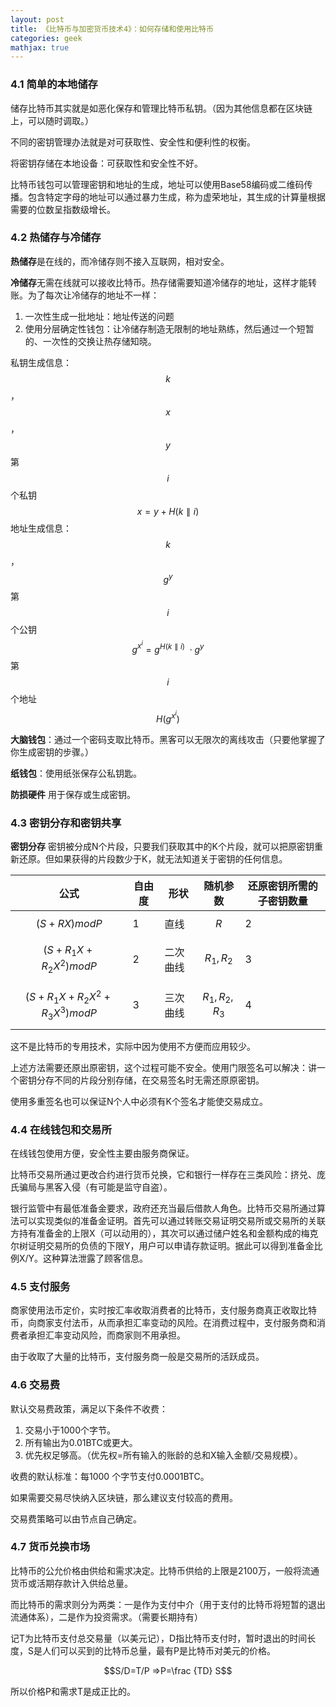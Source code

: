 ```yaml
---
layout: post
title: 《比特币与加密货币技术4》：如何存储和使用比特币
categories: geek
mathjax: true
---
```


### 4.1 简单的本地储存

储存比特币其实就是如恶化保存和管理比特币私钥。（因为其他信息都在区块链上，可以随时调取。）

不同的密钥管理办法就是对可获取性、安全性和便利性的权衡。

将密钥存储在本地设备：可获取性和安全性不好。

比特币钱包可以管理密钥和地址的生成，地址可以使用Base58编码或二维码传播。包含特定字母的地址可以通过暴力生成，称为虚荣地址，其生成的计算量根据需要的位数呈指数级增长。

### 4.2 热储存与冷储存

**热储存**是在线的，而冷储存则不接入互联网，相对安全。

**冷储存**无需在线就可以接收比特币。热存储需要知道冷储存的地址，这样才能转账。为了每次让冷储存的地址不一样：

1. 一次性生成一批地址：地址传送的问题
2. 使用分层确定性钱包：让冷储存制造无限制的地址熟练，然后通过一个短暂的、一次性的交换让热存储知晓。


私钥生成信息：$$k$$，$$x$$，$$y$$
第$$i$$个私钥 $$x=y+H(k\parallel i)$$
地址生成信息：$$k$$，$$g^y$$
第$$i$$个公钥 $$g^{x^i}=g^{H(k\parallel i)}\ \cdot g^y$$
第$$i$$个地址 $$H(g^{x^i})$$

**大脑钱包**：通过一个密码支取比特币。黑客可以无限次的离线攻击（只要他掌握了你生成密钥的步骤。）

**纸钱包**：使用纸张保存公私钥匙。

**防损硬件** 用于保存或生成密钥。

### 4.3 密钥分存和密钥共享

**密钥分存** 密钥被分成N个片段，只要我们获取其中的K个片段，就可以把原密钥重新还原。但如果获得的片段数少于K，就无法知道关于密钥的任何信息。

| 公式                               | 自由度  | 形状   | 随机参数              | 还原密钥所需的子密钥数量 |
| -------------------------------- | ---- | ---- | ----------------- | ------------ |
| $$(S+RX) mod P$$                 | 1    | 直线   | $$R$$             | 2            |
| $$(S+R_1X+R_2X^2) mod P$$        | 2    | 二次曲线 | $$R_1, R_2$$      | 3            |
| $$(S+R_1X+R_2X^2+R_3X^3) mod P$$ | 3    | 三次曲线 | $$R_1, R_2, R_3$$ | 4            |

这不是比特币的专用技术，实际中因为使用不方便而应用较少。

上述方法需要还原出原密钥，这个过程可能不安全。使用门限签名可以解决：讲一个密钥分存不同的片段分别存储，在交易签名时无需还原原密钥。

使用多重签名也可以保证N个人中必须有K个签名才能使交易成立。

### 4.4 在线钱包和交易所

在线钱包使用方便，安全性主要由服务商保证。

比特币交易所通过更改合约进行货币兑换，它和银行一样存在三类风险：挤兑、庞氏骗局与黑客入侵（有可能是监守自盗）。

银行监管中有最低准备金要求，政府还充当最后借款人角色。比特币交易所通过算法可以实现类似的准备金证明。首先可以通过转账交易证明交易所或交易所的关联方持有准备金的上限X（可以动用的），其次可以通过储户姓名和金额构成的梅克尔树证明交易所的负债的下限Y，用户可以申请存款证明。据此可以得到准备金比例X/Y。这种算法泄露了顾客信息。

### 4.5 支付服务

商家使用法币定价，实时按汇率收取消费者的比特币，支付服务商真正收取比特币，向商家支付法币，从而承担汇率变动的风险。在消费过程中，支付服务商和消费者承担汇率变动风险，而商家则不用承担。

由于收取了大量的比特币，支付服务商一般是交易所的活跃成员。

### 4.6 交易费

默认交易费政策，满足以下条件不收费：

1. 交易小于1000个字节。
2. 所有输出为0.01BTC或更大。
3. 优先权足够高。（优先权=所有输入的账龄的总和X输入金额/交易规模）。

收费的默认标准：每1000 个字节支付0.0001BTC。

如果需要交易尽快纳入区块链，那么建议支付较高的费用。

交易费策略可以由节点自己确定。

### 4.7 货币兑换市场

比特币的公允价格由供给和需求决定。比特币供给的上限是2100万，一般将流通货币或活期存款计入供给总量。

而比特币的需求则分为两类：一是作为支付中介（用于支付的比特币将短暂的退出流通体系），二是作为投资需求。（需要长期持有）

记T为比特币支付总交易量（以美元记），D指比特币支付时，暂时退出的时间长度，S是人们可以买到的比特币总量，最有P是比特币对美元的价格。

$$S/D=T/P =>P=\frac {TD}  S$$

所以价格P和需求T是成正比的。